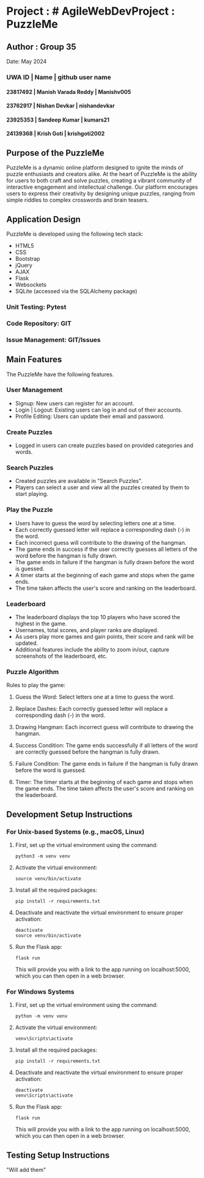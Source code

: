 # Project : # AgileWebDevProject : PuzzleMe

## Author : Group 35
Date: May 2024

### UWA ID | Name | github user name
#### 23817492 | Manish Varada Reddy | Manishv005
#### 23762917 | Nishan Devkar | nishandevkar 
#### 23925353 | Sandeep Kumar | kumars21
#### 24139368 | Krish Goti | krishgoti2002


## Purpose of the PuzzleMe

PuzzleMe is a dynamic online platform designed to ignite the minds of puzzle enthusiasts and creators alike. 
At the heart of PuzzleMe is the ability for users to both craft and solve puzzles, creating a vibrant community of interactive engagement and intellectual challenge. 
Our platform encourages users to express their creativity by designing unique puzzles, ranging from simple riddles to complex crosswords and brain teasers.

## Application Design
PuzzleMe is developed using the following tech stack:

* HTML5
* CSS
* Bootstrap
* jQuery
* AJAX
* Flask
* Websockets
* SQLite (accessed via the SQLAlchemy package)

###  Unit Testing: Pytest

### Code Repository: GIT

### Issue Management: GIT/Issues


## Main Features

The PuzzleMe have the following features.

### User Management

* Signup: New users can register for an account.
* Login | Logout: Existing users can log in and out of their accounts.
* Profile Editing: Users can update their email and password.

### Create Puzzles

* Logged in users can create puzzles based on provided categories and words.


### Search Puzzles

* Created puzzles are available in "Search Puzzles".
* Players can select a user and view all the puzzles created by them to start playing.

### Play the Puzzle

* Users have to guess the word by selecting letters one at a time.
* Each correctly guessed letter will replace a corresponding dash (-) in the word.
* Each incorrect guess will contribute to the drawing of the hangman.
* The game ends in success if the user correctly guesses all letters of the word before the hangman is fully drawn.
* The game ends in failure if the hangman is fully drawn before the word is guessed.
* A timer starts at the beginning of each game and stops when the game ends. 
* The time taken affects the user's score and ranking on the leaderboard.

### Leaderboard
* The leaderboard displays the top 10 players who have scored the highest in the game.
* Usernames, total scores, and player ranks are displayed.
* As users play more games and gain points, their score and rank will be updated.
* Additional features include the ability to zoom in/out, capture screenshots of the leaderboard, etc.

### Puzzle Algorithm
Rules to play the game:

1. Guess the Word: Select letters one at a time to guess the word.

2. Replace Dashes: Each correctly guessed letter will replace a corresponding dash (-) in the word.

3. Drawing Hangman: Each incorrect guess will contribute to drawing the hangman.

4. Success Condition: The game ends successfully if all letters of the word are correctly guessed before the hangman is fully drawn.

5. Failure Condition: The game ends in failure if the hangman is fully drawn before the word is guessed.

6. Timer: The timer starts at the beginning of each game and stops when the game ends. The time taken affects the user's score and ranking on the leaderboard.


## Development Setup Instructions

### For Unix-based Systems (e.g., macOS, Linux)

1. First, set up the virtual environment using the command:

    ```
    python3 -m venv venv
    ```

2. Activate the virtual environment:

    ```
    source venv/bin/activate
    ```

3. Install all the required packages:

    ```
    pip install -r requirements.txt
    ```

4. Deactivate and reactivate the virtual environment to ensure proper activation:

    ```
    deactivate
    source venv/bin/activate
    ```

5. Run the Flask app:

    ```
    flask run
    ```

    This will provide you with a link to the app running on localhost:5000, which you can then open in a web browser.

### For Windows Systems

1. First, set up the virtual environment using the command:

    ```
    python -m venv venv
    ```

2. Activate the virtual environment:

    ```
    venv\Scripts\activate
    ```

3. Install all the required packages:

    ```
    pip install -r requirements.txt
    ```

4. Deactivate and reactivate the virtual environment to ensure proper activation:

    ```
    deactivate
    venv\Scripts\activate
    ```

5. Run the Flask app:

    ```
    flask run
    ```

    This will provide you with a link to the app running on localhost:5000, which you can then open in a web browser.

## Testing Setup Instructions
"Will add them"